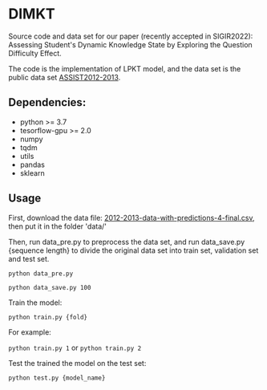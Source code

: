 # DIMKT

Source code and data set for our paper (recently accepted in SIGIR2022): Assessing Student's Dynamic Knowledge State by Exploring the Question Difficulty Effect.

The code is the implementation of LPKT model, and the data set is the public data set [ASSIST2012-2013](https://sites.google.com/site/assistmentsdata/home/2012-13-school-data-withaffect).



## Dependencies:

- python >= 3.7
- tesorflow-gpu >= 2.0 
- numpy
- tqdm
- utils
- pandas
- sklearn


## Usage

First, download the data file: [2012-2013-data-with-predictions-4-final.csv](https://sites.google.com/site/assistmentsdata/home/2012-13-school-data-withaffect), then put it in the folder 'data/' 

Then, run data_pre.py to preprocess the data set, and run data_save.py {sequence length} to divide the original data set into train set, validation set and test set. 

`python data_pre.py`


`python data_save.py 100`

Train the model:

`python train.py {fold}`

For example:

`python train.py 1`  or `python train.py 2`

Test the trained the model on the test set:

`python test.py {model_name}`


